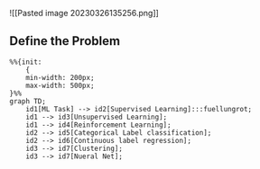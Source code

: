 
![[Pasted image 20230326135256.png]]

## Define the Problem



```mermaid
%%{init: 
	{ 
	min-width: 200px; 
	max-width: 500px;
}%%
graph TD;
	id1[ML Task] --> id2[Supervised Learning]:::fuellungrot;
	id1 --> id3[Unsupervised Learning];
	id1 --> id4[Reinforcement Learning];
	id2 --> id5[Categorical Label classification];
	id2 --> id6[Continuous label regression];
	id3 --> id7[Clustering];
	id3 --> id7[Nueral Net];
```


